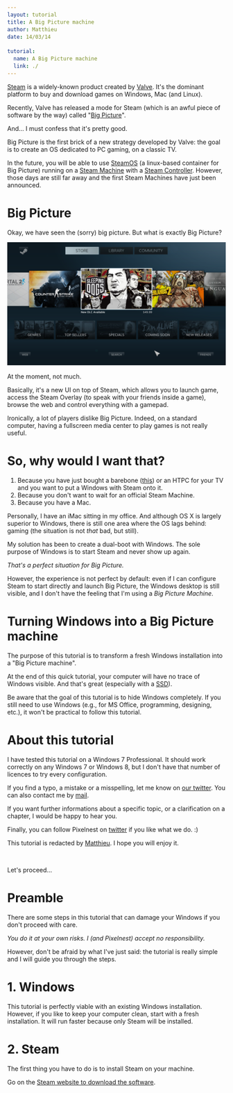 ```yaml
---
layout: tutorial
title: A Big Picture machine
author: Matthieu
date: 14/03/14

tutorial:
  name: A Big Picture machine
  link: ./
---
```


[Steam][steam] is a widely-known product created by [Valve][valve]. It's the dominant platform to buy and download games on Windows, Mac (and Linux).

Recently, Valve has released a mode for Steam (which is an awful piece of software by the way) called "[Big Picture][bp]".

And… I must confess that it's pretty good.

Big Picture is the first brick of a new strategy developed by Valve: the goal is to create an OS dedicated to PC gaming, on a classic TV. 

In the future, you will be able to use [SteamOS][steam_os] (a linux-based container for Big Picture) running on a [Steam Machine][steam_machine] with a [Steam Controller][steam_controller]. However, those days are still far away and the first Steam Machines have just been announced.

# Big Picture

Okay, we have seen the (sorry) big picture. But what is exactly Big Picture?

[![Big Picture][img_bp]][img_bp]

At the moment, not much. 

Basically, it's a new UI on top of Steam, which allows you to launch game, access the Steam Overlay (to speak with your friends inside a game), browse the web and control everything with a gamepad.

Ironically, a lot of players dislike Big Picture. Indeed, on a standard computer, having a fullscreen media center to play games is not really useful.

# So, why would I want that?

1. Because you have just bought a barebone ([this][nuc]) or an HTPC for your TV and you want to put a Windows with Steam onto it.
2. Because you don't want to wait for an official Steam Machine.
3. Because you have a Mac.

Personally, I have an iMac sitting in my office. And although OS X is largely superior to Windows, there is still one area where the OS lags behind: gaming (the situation is not *that* bad, but still).

My solution has been to create a dual-boot with Windows. The sole purpose of Windows is to start Steam and never show up again.

_That's a perfect situation for Big Picture._

However, the experience is not perfect by default: even if I can configure Steam to start directly and launch Big Picture, the Windows desktop is still visible, and I don't have the feeling that I'm using a *Big Picture Machine*.

# Turning Windows into a Big Picture machine

The purpose of this tutorial is to transform a fresh Windows installation into a "Big Picture machine".

At the end of this quick tutorial, your computer will have no trace of Windows visible. And that's great (especially with a [SSD][ssd]).

<md-note>
Be aware that the goal of this tutorial is to hide Windows completely. If you still need to use Windows (e.g., for MS Office, programming, designing, etc.), it won't be practical to follow this tutorial.
</md-note>

# About this tutorial

I have tested this tutorial on a Windows 7 Professional. It should work correctly on any Windows 7 or Windows 8, but I don't have that number of licences to try every configuration.

If you find a typo, a mistake or a misspelling, let me know on [our twitter][pxn_twitter_link]. You can also contact me by [mail][pxn_mailto].

If you want further informations about a specific topic, or a clarification on a chapter, I would be happy to hear you.

Finally, you can follow Pixelnest on [twitter][pxn_twitter_link] if you like what we do. :)

This tutorial is redacted by [Matthieu][mog_twitter_link]. I hope you will enjoy it.

<br />

Let's proceed...

# Preamble

There are some steps in this tutorial that can damage your Windows if you don't proceed with care.

*You do it at your own risks. I (and Pixelnest) accept no responsibility.*

However, don't be afraid by what I've just said: the tutorial is really simple and I will guide you through the steps. 

# 1. Windows

This tutorial is perfectly viable with an existing Windows installation. However, if you like to keep your computer clean, start with a fresh installation. It will run faster because only Steam will be installed.

# 2. Steam

The first thing you have to do is to install Steam on your machine.

Go on the [Steam website to download the software][install_steam].


[pxn_mailto]: mailto:site@pixelnest.io "Pixelnest Mail"
[pxn_twitter_link]: http://twitter.com/pixelnest "Pixelnest Studio Twitter"
[mog_twitter_link]: http://twitter.com/solarsailer "Matthieu Oger Twitter"

[steam]: http://store.steampowered.com/
[valve]: http://www.valvesoftware.com/
[bp]: http://store.steampowered.com/bigpicture/

[steam_os]: http://store.steampowered.com/livingroom/SteamOS/
[steam_machine]: http://store.steampowered.com/livingroom/SteamMachines/
[steam_controller]: http://store.steampowered.com/livingroom/SteamController/

[nuc]: http://www.intel.com/content/www/us/en/nuc/overview.html
[ssd]: http://en.wikipedia.org/wiki/Solid-state_drive

[install_steam]: http://store.steampowered.com/about/

[img_bp]: ./-img/big_picture.png